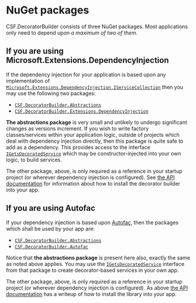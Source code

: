 # NuGet packages

CSF.DecoratorBuilder consists of three NuGet packages.
Most applications only need to depend upon _a maximum of two of them_.

## If you are using Microsoft.Extensions.DependencyInjection

If the dependency injection for your application is based upon any implementation of [`Microsoft.Extensions.DependencyInjection.IServiceCollection`] then you may use the following two packages:

* [`CSF.DecoratorBuilder.Abstractions`]
* [`CSF.DecoratorBuilder.Extensions.DependencyInjection`]

**The abstractions package** is very small and unlikely to undergo significant changes as versions increment.
If you wish to write factory classes/services within your application logic, outside of projects which deal with dependency injection directly, then this package is quite safe to add as a dependency.
This provides access to the interface [`IGetsDecoratedService`] which may be constructor-injected into your own logic, to build services.

The other package, above, is only required as a reference in your startup project (or wherever dependency injection is configured).
See [the API documentation] for information about how to install the decorator builder into your app.

[`Microsoft.Extensions.DependencyInjection.IServiceCollection`]: https://learn.microsoft.com/en-us/dotnet/api/microsoft.extensions.dependencyinjection.iservicecollection
[`CSF.DecoratorBuilder.Abstractions`]: https://www.nuget.org/packages/CSF.DecoratorBuilder.Abstractions
[`CSF.DecoratorBuilder.Extensions.DependencyInjection`]: https://www.nuget.org/packages/CSF.DecoratorBuilder.Extensions.DependencyInjection
[`IGetsDecoratedService`]: xref:CSF.DecoratorBuilder.IGetsDecoratedService
[the API documentation]: ../api/index.md

## If you are using Autofac

If your dependency injection is based upon [Autofac], then the packages which shall be used by your app are:

* [`CSF.DecoratorBuilder.Abstractions`]
* [`CSF.DecoratorBuilder.Autofac`]

Notice that **the abstractions package** is present here also, exactly the same as noted above applies.
You may use the [`IGetsDecoratedService`] interface from that package to create decorator-based services in your own app.

The other package, above, is only required as a reference in your startup project (or wherever dependency injection is configured).
As above [the API documentation] has a writeup of how to install the library into your app.

[Autofac]: https://autofac.org/
[`CSF.DecoratorBuilder.Autofac`]: https://www.nuget.org/packages/CSF.DecoratorBuilder.Autofac
